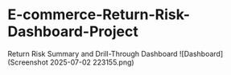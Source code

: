 # E-commerce-Return-Risk-Dashboard-Project
Return Risk Summary and Drill-Through Dashboard
![Dashboard](Screenshot 2025-07-02 223155.png)
